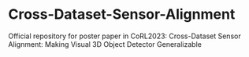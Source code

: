 # Cross-Dataset-Sensor-Alignment
Official repository for poster paper in CoRL2023: Cross-Dataset Sensor Alignment: Making Visual 3D Object Detector Generalizable
